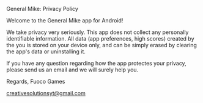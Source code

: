 General Mike: Privacy Policy

Welcome to the General Mike app for Android!

We take privacy very seriously. This app does not collect any personally identifiable information. All data (app preferences, high scores) created by the you is stored on your device only, and can be simply erased by clearing the app's data or uninstalling it.

If you have any question regarding how the app protectes your privacy, please send us an email and we will surely help you.

Regards, 
Fuoco Games 

creativesolutionsyt@gmail.com
